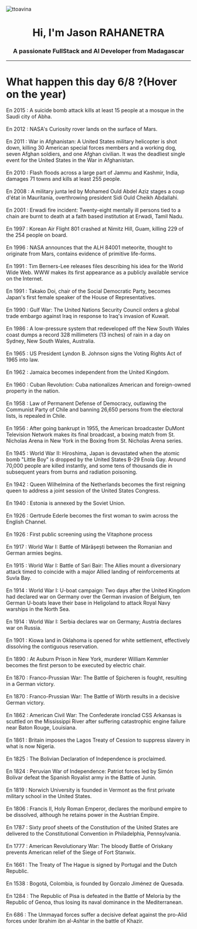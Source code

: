 
<p align="left"> <img src="https://komarev.com/ghpvc/?username=ttoavina&label=Profile%20views&color=0e75b6&style=flat" alt="ttoavina" /> </p>
<h1 align="center">Hi, I'm Jason RAHANETRA</h1>
<h3 align="center">A passionate FullStack and AI Developer from Madagascar</h3>
    
<hr/>
<h1> What happen this day 6/8 ?(Hover on the year)</h1>

En 2015 : A suicide bomb attack kills at least 15 people at a mosque in the Saudi city of Abha.
<br/><br/>
En 2012 : NASA's Curiosity rover lands on the surface of Mars.
<br/><br/>
En 2011 : War in Afghanistan: A United States military helicopter is shot down, killing 30 American special forces members and a working dog, seven Afghan soldiers, and one Afghan civilian. It was the deadliest single event for the United States in the War in Afghanistan.
<br/><br/>
En 2010 : Flash floods across a large part of Jammu and Kashmir, India, damages 71 towns and kills at least 255 people.
<br/><br/>
En 2008 : A military junta led by Mohamed Ould Abdel Aziz stages a coup d'état in Mauritania, overthrowing president Sidi Ould Cheikh Abdallahi.
<br/><br/>
En 2001 : Erwadi fire incident: Twenty-eight mentally ill persons tied to a chain are burnt to death at a faith based institution at Erwadi, Tamil Nadu.
<br/><br/>
En 1997 : Korean Air Flight 801 crashed at Nimitz Hill, Guam, killing 229 of the 254 people on board.
<br/><br/>
En 1996 : NASA announces that the ALH 84001 meteorite, thought to originate from Mars, contains evidence of primitive life-forms.
<br/><br/>
En 1991 : Tim Berners-Lee releases files describing his idea for the World Wide Web. WWW makes its first appearance as a publicly available service on the Internet.
<br/><br/>
En 1991 : Takako Doi, chair of the Social Democratic Party, becomes Japan's first female speaker of the House of Representatives.
<br/><br/>
En 1990 : Gulf War: The United Nations Security Council orders a global trade embargo against Iraq in response to Iraq's invasion of Kuwait.
<br/><br/>
En 1986 : A low-pressure system that redeveloped off the New South Wales coast dumps a record 328 millimeters (13 inches) of rain in a day on Sydney, New South Wales, Australia.
<br/><br/>
En 1965 : US President Lyndon B. Johnson signs the Voting Rights Act of 1965 into law.
<br/><br/>
En 1962 : Jamaica becomes independent from the United Kingdom.
<br/><br/>
En 1960 : Cuban Revolution: Cuba nationalizes American and foreign-owned property in the nation.
<br/><br/>
En 1958 : Law of Permanent Defense of Democracy, outlawing the Communist Party of Chile and banning 26,650 persons from the electoral lists, is repealed in Chile.
<br/><br/>
En 1956 : After going bankrupt in 1955, the American broadcaster DuMont Television Network makes its final broadcast, a boxing match from St. Nicholas Arena in New York in the Boxing from St. Nicholas Arena series.
<br/><br/>
En 1945 : World War II: Hiroshima, Japan is devastated when the atomic bomb "Little Boy" is dropped by the United States B-29 Enola Gay. Around 70,000 people are killed instantly, and some tens of thousands die in subsequent years from burns and radiation poisoning.
<br/><br/>
En 1942 : Queen Wilhelmina of the Netherlands becomes the first reigning queen to address a joint session of the United States Congress.
<br/><br/>
En 1940 : Estonia is annexed by the Soviet Union.
<br/><br/>
En 1926 : Gertrude Ederle becomes the first woman to swim across the English Channel.
<br/><br/>
En 1926 : First public screening using the Vitaphone process
<br/><br/>
En 1917 : World War I: Battle of Mărășești between the Romanian and German armies begins.
<br/><br/>
En 1915 : World War I: Battle of Sari Bair: The Allies mount a diversionary attack timed to coincide with a major Allied landing of reinforcements at Suvla Bay.
<br/><br/>
En 1914 : World War I: U-boat campaign: Two days after the United Kingdom had declared war on Germany over the German invasion of Belgium, ten German U-boats leave their base in Heligoland to attack Royal Navy warships in the North Sea.
<br/><br/>
En 1914 : World War I: Serbia declares war on Germany; Austria declares war on Russia.
<br/><br/>
En 1901 : Kiowa land in Oklahoma is opened for white settlement, effectively dissolving the contiguous reservation.
<br/><br/>
En 1890 : At Auburn Prison in New York, murderer William Kemmler becomes the first person to be executed by electric chair.
<br/><br/>
En 1870 : Franco-Prussian War: The Battle of Spicheren is fought, resulting in a German victory.
<br/><br/>
En 1870 : Franco-Prussian War: The Battle of Wörth results in a decisive German victory.
<br/><br/>
En 1862 : American Civil War: The Confederate ironclad CSS Arkansas is scuttled on the Mississippi River after suffering catastrophic engine failure near Baton Rouge, Louisiana.
<br/><br/>
En 1861 : Britain imposes the Lagos Treaty of Cession to suppress slavery in what is now Nigeria.
<br/><br/>
En 1825 : The Bolivian Declaration of Independence is proclaimed.
<br/><br/>
En 1824 : Peruvian War of Independence: Patriot forces led by Simón Bolívar defeat the Spanish Royalist army in the Battle of Junín.
<br/><br/>
En 1819 : Norwich University is founded in Vermont as the first private military school in the United States.
<br/><br/>
En 1806 : Francis II, Holy Roman Emperor, declares the moribund empire to be dissolved, although he retains power in the Austrian Empire.
<br/><br/>
En 1787 : Sixty proof sheets of the Constitution of the United States are delivered to the Constitutional Convention in Philadelphia, Pennsylvania.
<br/><br/>
En 1777 : American Revolutionary War: The bloody Battle of Oriskany prevents American relief of the Siege of Fort Stanwix.
<br/><br/>
En 1661 : The Treaty of The Hague is signed by Portugal and the Dutch Republic.
<br/><br/>
En 1538 : Bogotá, Colombia, is founded by Gonzalo Jiménez de Quesada.
<br/><br/>
En 1284 : The Republic of Pisa is defeated in the Battle of Meloria by the Republic of Genoa, thus losing its naval dominance in the Mediterranean.
<br/><br/>
En 686 : The Ummayad forces suffer a decisive defeat against the pro-Alid forces under Ibrahim ibn al-Ashtar in the battle of Khazir.
<br/><br/>
